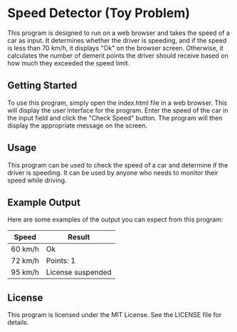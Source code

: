 # Speed Detector (Toy Problem)

This program is designed to run on a web browser and takes the speed of a car as input. It determines whether the driver is speeding, and if the speed is less than 70 km/h, it displays "Ok" on the browser screen. Otherwise, it calculates the number of demerit points the driver should receive based on how much they exceeded the speed limit.

## Getting Started

To use this program, simply open the index.html file in a web browser. This will display the user interface for the program. Enter the speed of the car in the input field and click the "Check Speed" button. The program will then display the appropriate message on the screen.

## Usage

This program can be used to check the speed of a car and determine if the driver is speeding. It can be used by anyone who needs to monitor their speed while driving.

## Example Output

Here are some examples of the output you can expect from this program:

| Speed | Result            |
|-------|------------------|
| 60 km/h | Ok              |
| 72 km/h | Points: 1       |
| 95 km/h | License suspended |

## License

This program is licensed under the MIT License. See the LICENSE file for details.
